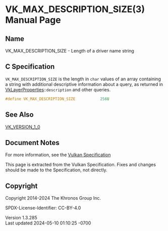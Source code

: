 # VK_MAX_DESCRIPTION_SIZE(3) Manual Page

## Name

VK_MAX_DESCRIPTION_SIZE - Length of a driver name string



## <a href="#_c_specification" class="anchor"></a>C Specification

`VK_MAX_DESCRIPTION_SIZE` is the length in `char` values of an array
containing a string with additional descriptive information about a
query, as returned in
[VkLayerProperties](https://registry.khronos.org/vulkan/specs/1.3-extensions/man/html/VkLayerProperties.html)::`description` and other
queries.

``` c
#define VK_MAX_DESCRIPTION_SIZE           256U
```

## <a href="#_see_also" class="anchor"></a>See Also

[VK_VERSION_1_0](https://registry.khronos.org/vulkan/specs/1.3-extensions/man/html/VK_VERSION_1_0.html)

## <a href="#_document_notes" class="anchor"></a>Document Notes

For more information, see the <a
href="https://registry.khronos.org/vulkan/specs/1.3-extensions/html/vkspec.html#VK_MAX_DESCRIPTION_SIZE"
target="_blank" rel="noopener">Vulkan Specification</a>

This page is extracted from the Vulkan Specification. Fixes and changes
should be made to the Specification, not directly.

## <a href="#_copyright" class="anchor"></a>Copyright

Copyright 2014-2024 The Khronos Group Inc.

SPDX-License-Identifier: CC-BY-4.0

Version 1.3.285  
Last updated 2024-05-10 01:10:25 -0700
